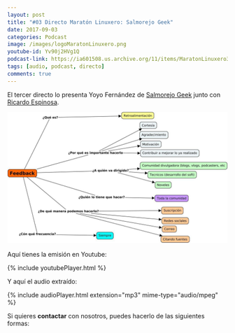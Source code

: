 ```yaml
---
layout: post
title: "#03 Directo Maratón Linuxero: Salmorejo Geek"
date: 2017-09-03
categories: Podcast
image: /images/logoMaratonLinuxero.png
youtube-id: Yv90j2HVg1Q
podcast-link: https://ia601508.us.archive.org/11/items/MaratonLinuxero3SalmorejoGeek/Marat%C3%B3n%20Linuxero%203%20Salmorejo%20Geek
tags: [audio, podcast, directo]
comments: true
---
```

El tercer directo lo presenta Yoyo Fernández de [Salmorejo Geek](https://salmorejogeek.com/) junto con [Ricardo Espinosa](http://mx.ivoox.com/es/a-golpes-click_fg_f1442379_filtro_1.xml).

![#Cartel1](/images/3directo.jpg)

Aquí tienes la emisión en Youtube: 

{% include youtubePlayer.html %}

Y aquí el audio extraído:

{% include audioPlayer.html extension="mp3" mime-type="audio/mpeg" %}

Si quieres **contactar** con nosotros, puedes hacerlo de las siguientes formas:


